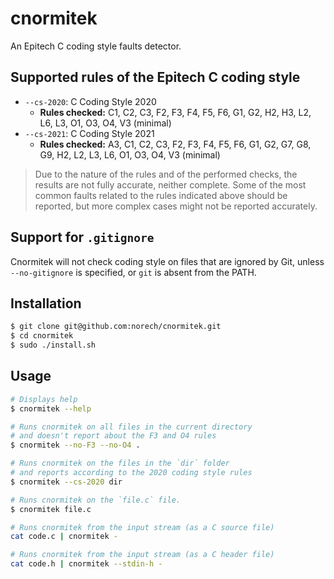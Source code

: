 # cnormitek

An Epitech C coding style faults detector.

## Supported rules of the Epitech C coding style

- `--cs-2020`: C Coding Style 2020
  - **Rules checked:** C1, C2, C3, F2, F3, F4, F5, F6, G1, G2, H2, H3, L2, L6, L3, O1, O3, O4, V3 (minimal)
- `--cs-2021`: C Coding Style 2021
  - **Rules checked:** A3, C1, C2, C3, F2, F3, F4, F5, F6, G1, G2, G7, G8, G9, H2, L2, L3, L6, O1, O3, O4, V3 (minimal)

> Due to the nature of the rules and of the performed checks, the results are
> not fully accurate, neither complete. Some of the most common faults
> related to the rules indicated above should be reported, but more complex
> cases might not be reported accurately.

## Support for `.gitignore`

Cnormitek will not check coding style on files that are ignored by Git,
unless `--no-gitignore` is specified, or `git` is absent from the PATH.

## Installation

```bash
$ git clone git@github.com:norech/cnormitek.git
$ cd cnormitek
$ sudo ./install.sh
```

## Usage

```bash
# Displays help
$ cnormitek --help

# Runs cnormitek on all files in the current directory
# and doesn't report about the F3 and O4 rules
$ cnormitek --no-F3 --no-O4 .

# Runs cnormitek on the files in the `dir` folder
# and reports according to the 2020 coding style rules
$ cnormitek --cs-2020 dir

# Runs cnormitek on the `file.c` file.
$ cnormitek file.c

# Runs cnormitek from the input stream (as a C source file)
cat code.c | cnormitek -

# Runs cnormitek from the input stream (as a C header file)
cat code.h | cnormitek --stdin-h -
```
